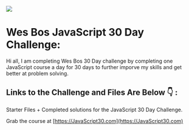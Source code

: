 ﻿![](https://javascript30.com/images/JS3-social-share.png)

# Wes Bos JavaScript 30 Day Challenge:

Hi all, I am completing Wes Bos 30 Day challenge by completing one JavaScript
course a day for 30 days to further imporve my skills and get better at problem solving.

## Links to the Challenge and Files Are Below :point_down: :

Starter Files + Completed solutions for the JavaScript 30 Day Challenge.

Grab the course at [https://JavaScript30.com](https://JavaScript30.com)
